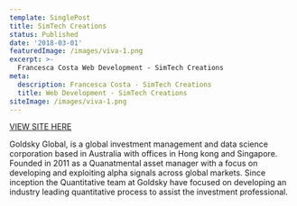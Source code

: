 ```yaml
---
template: SinglePost
title: SimTech Creations
status: Published
date: '2018-03-01'
featuredImage: /images/viva-1.png
excerpt: >-
  Francesca Costa Web Development - SimTech Creations
meta:
  description: Francesca Costa - SimTech Creations
  title: Web Development - SimTech Creations
siteImage: /images/viva-1.png
---
```


[VIEW SITE HERE](https://goldskyglobal.com/)

Goldsky Global, is a global investment management and data science corporation based in Australia with offices in Hong kong and Singapore. Founded in 2011 as a Quanatmental asset manager with a focus on developing and exploiting alpha signals across global markets. Since inception the Quantitative team at Goldsky have focused on developing an industry leading quantitative process to assist the investment professional.
